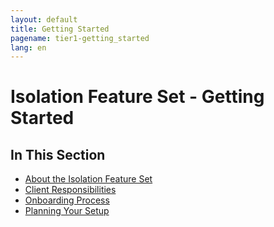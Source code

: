 ```yaml
---
layout: default
title: Getting Started
pagename: tier1-getting_started
lang: en
---
```


# Isolation Feature Set - Getting Started

## In This Section
<!-- When updating this, also update tier1.md -->
* [About the Isolation Feature Set](./about.md)
* [Client Responsibilities](./responsibilities.md)
* [Onboarding Process](./onboarding.md)
* [Planning Your Setup](./planning.md)